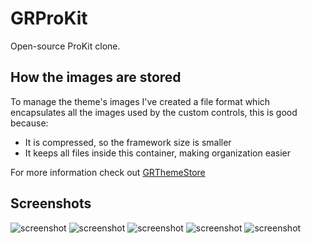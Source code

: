 # GRProKit

Open-source ProKit clone.

## How the images are stored

To manage the theme's images I've created a file format which encapsulates all the images used by the custom controls,
this is good because:
- It is compressed, so the framework size is smaller
- It keeps all files inside this container, making organization easier

For more information check out [GRThemeStore](https://github.com/insidegui/GRThemeStore)

## Screenshots

![screenshot](https://raw.github.com/insidegui/GRProKit/master/screenshot_5.png)
![screenshot](https://raw.github.com/insidegui/GRProKit/master/screenshot_1.png)
![screenshot](https://raw.github.com/insidegui/GRProKit/master/screenshot_2.png)
![screenshot](https://raw.github.com/insidegui/GRProKit/master/screenshot_3.png)
![screenshot](https://raw.github.com/insidegui/GRProKit/master/screenshot_4.png)